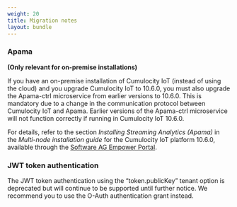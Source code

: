 ```yaml
---
weight: 20
title: Migration notes
layout: bundle
---
```


### Apama

**(Only relevant for on-premise installations)**

If you have an on-premise installation of Cumulocity IoT (instead of using the cloud) and you upgrade Cumulocity IoT to 10.6.0, you must also upgrade the Apama-ctrl microservice from earlier versions to 10.6.0. This is mandatory due to a change in the communication protocol between Cumulocity IoT and Apama. Earlier versions of the Apama-ctrl microservice will not function correctly if running in Cumulocity IoT 10.6.0.

For details, refer to the section *Installing Streaming Analytics (Apama)* in the *Multi-node installation guide* for the Cumulocity IoT platform 10.6.0, available through the [Software AG Empower Portal](https://documentation.softwareag.com/).


### JWT token authentication

The JWT token authentication using the “token.publicKey” tenant option is deprecated but will continue to be supported until further notice. We recommend you to use the O-Auth authentication grant instead.
